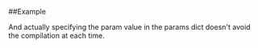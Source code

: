 
<!--
FrozenIsBool False
-->

##Example

And actually specifying the param value in the params dict doesn't avoid
the compilation at each time.
